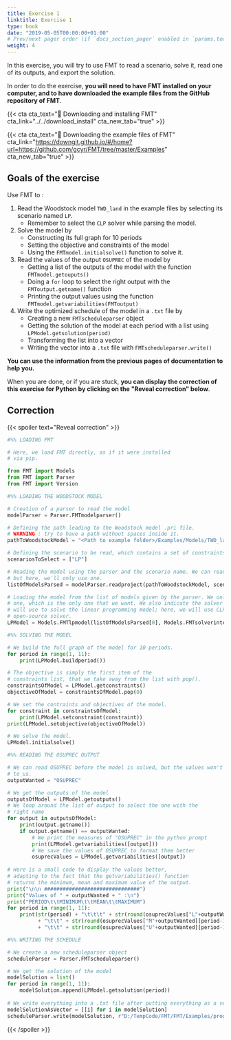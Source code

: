 ```yaml
---
title: Exercise 1
linktitle: Exercise 1
type: book
date: "2019-05-05T00:00:00+01:00"
# Prev/next pager order (if `docs_section_pager` enabled in `params.toml`)
weight: 4
---
```


In this exercise, you will try to use FMT to read a scenario, solve it, read one of its outputs, and export the solution.

In order to do the exercise, **you will need to have FMT installed on your computer, and to have downloaded the example files from the GitHub repository of FMT**.

{{< cta cta_text="💾 Downloading and installing FMT" cta_link="../../download_install" cta_new_tab="true" >}}

{{< cta cta_text="💾 Downloading the example files of FMT" cta_link="https://downgit.github.io/#/home?url=https://github.com/gcyr/FMT/tree/master/Examples" cta_new_tab="true" >}}

## Goals of the exercise

Use FMT to :

1. Read the Woodstock model `TWD_land` in the example files by selecting its scenario named `LP`.
	- Remember to select the `CLP` solver while parsing the model.
2. Solve the model by
	- Constructing its full graph for 10 periods
	- Setting the objective and constraints of the model
	- Using the `FMTmodel.initialsolve()` function to solve it.
3. Read the values of the output `OSUPREC` of the model by
	- Getting a list of the outputs of the model with the function `FMTmodel.getouputs()`
	- Doing a `for` loop to select the right output with the `FMToutput.getname()` function
	- Printing the output values using the function `FMTmodel.getvariabilities(FMToutput)`
4. Write the optimized schedule of the model in a `.txt` file by
	- Creating a new `FMTscheduleparser` object
	- Getting the solution of the model at each period with a list using `LPModel.getsolution(period)`
	- Transforming the list into a vector
	- Writing the vector into a `.txt` file with `FMTscheduleparser.write()`

**You can use the information from the previous pages of documentation to help you.**

When you are done, or if you are stuck, **you can display the correction of this exercise for Python by clicking on the "Reveal correction" below**.

## Correction

{{< spoiler text="Reveal correction" >}}

```python
#%% LOADING FMT

# Here, we load FMT directly, as if it were installed
# via pip.

from FMT import Models
from FMT import Parser
from FMT import Version

#%% LOADING THE WOODSTOCK MODEL

# Creation of a parser to read the model
modelParser = Parser.FMTmodelparser()

# Defining the path leading to the Woodstock model .pri file.
# WARNING : try to have a path without spaces inside it.
pathToWoodstockModel = "<Path to example folder>/Examples/Models/TWD_land/TWD_land.pri"

# Defining the scenario to be read, which contains a set of constraints and objectives.
scenariosToSelect = ["LP"]

# Reading the model using the parser and the scenario name. We can read multiple at once,
# but here, we'll only use one.
listOfModelsParsed = modelParser.readproject(pathToWoodstockModel, scenariosToSelect)

# Loading the model from the list of models given by the parser. We only take the first
# one, which is the only one that we want. We also indicate the solver interface that we
# will use to solve the linear programming model; here, we will use CLP, the free and
# open-source solver.
LPModel = Models.FMTlpmodel(listOfModelsParsed[0], Models.FMTsolverinterface.CLP)

#%% SOLVING THE MODEL

# We build the full graph of the model for 10 periods.
for period in range(1, 11):
    print(LPModel.buildperiod())

# The objective is simply the first item of the
# constraints list, that we take away from the list with pop().
constraintsOfModel = LPModel.getconstraints()
objectiveOfModel = constraintsOfModel.pop(0)

# We set the contraints and objectives of the model.
for constraint in constraintsOfModel:
    print(LPModel.setconstraint(constraint))
print(LPModel.setobjective(objectiveOfModel))

# We solve the model.
LPModel.initialsolve()

#%% READING THE OSUPREC OUTPUT

# We can read OSUPREC before the model is solved, but the values won't be interesting
# to us.
outputWanted = "OSUPREC"

# We get the outputs of the model
outputsOfModel = LPModel.getoutputs()
# We loop around the list of output to select the one with the
# right name
for output in outputsOfModel:
    print(output.getname())
    if output.getname() == outputWanted:
    	# We print the measures of "OSUPREC" in the python prompt
        print(LPModel.getvariabilities([output]))
        # We save the values of OSUPREC to format them better
        osuprecValues = LPModel.getvariabilities([output])
       
# Here is a small code to display the values better,
# adapting to the fact that the getvariabilities() function
# returns the minimum, mean and maximum value of the output.
print("\n\n ###############################")
print("Values of " + outputWanted + " :\n")
print("PERIOD\t\tMINIMUM\t\tMEAN\t\tMAXIMUM")
for period in range(1, 11):
    print(str(period) + "\t\t\t" + str(round(osuprecValues["L"+outputWanted][period-1], 2))
          + "\t\t" + str(round(osuprecValues["M"+outputWanted][period-1], 2))
          + "\t\t" + str(round(osuprecValues["U"+outputWanted][period-1], 2)))

#%% WRITING THE SCHEDULE

# We create a new scheduleparser object
scheduleParser = Parser.FMTscheduleparser()

# We get the solution of the model
modelSolution = list()
for period in range(1, 11):
    modelSolution.append(LPModel.getsolution(period))
    
# We write everything into a .txt file after putting everything as a vector.
modelSolutionAsVector = [[i] for i in modelSolution]
scheduleParser.write(modelSolution, r"D:/TempCode/FMT/FMT/Examples/programme.txt")
```

{{< /spoiler >}}